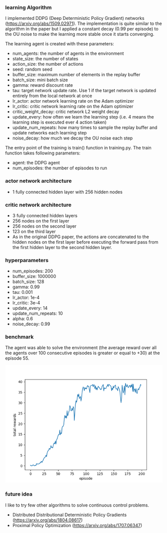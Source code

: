 ### learning Algorithm
I implemented DDPG (Deep Deterministic Policy Gradient) networks (https://arxiv.org/abs/1509.02971). The implementation is quite similar to the algorithm in the paper but I applied a constant decay (0.99 per episode) to the OU noise to make the learning more stable once it starts converging.

The learning agent is created with these parameters:
- num_agents: the number of agents in the environment
- state_size: the number of states
- action_size: the number of actions
- seed: random seed
- buffer_size: maximum number of elements in the replay buffer
- batch_size: mini batch size
- gamma: reward discount rate
- tau: target network update rate. Use 1 if the target network is updated entirely from the local network at once
- lr_actor: actor network learning rate on the Adam optimizer
- lr_critic: critic network learning rate on the Adam optimizer
- critic_weight_decay: critic network L2 weight decay
- update_every: how often we learn the learning step (i.e. 4 means the learning step is executed ever 4 action taken)
- update_num_repeats: how many times to sample the replay buffer and update networks each learning step
- noise_decay: how much we decay the OU noise each step

The entry point of the training is train() function in training.py. The train function takes following parameters:
- agent: the DDPG agent
- num_episodes: the number of episodes to run

### actor network architecture
- 1 fully connected hidden layer with 256 hidden nodes

### critic network architecture
- 3 fully connected hidden layers
- 256 nodes on the first layer
- 256 nodes on the second layer
- 123 on the third layer
- As in the original DDPG paper, the actions are concatenated to the hidden nodes on the first layer before executing the forward pass from the first hidden layer to the second hidden layer.

### hyperparameters
- num_episodes: 200
- buffer_size: 1000000
- batch_size: 128
- gamma: 0.99
- tau: 0.001
- lr_actor: 1e-4
- lr_critic: 3e-4
- update_every: 14
- update_num_repeats: 10
- alpha: 0.6
- noise_decay: 0.99

### benchmark
The agent was able to solve the environment (the average reward over all the agents over 100 consecutive episodes is greater or equal to +30) at the episode 55.

![plot of the total rewards per episode](rewards.png)

### future idea
I like to try few other algorithms to solve continuous control problems.
- Distributed Distributional Deterministic Policy Gradients (https://arxiv.org/abs/1804.08617)
- Proximal Policy Optimization (https://arxiv.org/abs/1707.06347)
